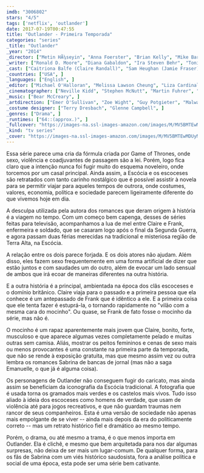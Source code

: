 ```yaml
---
imdb: "3006802"
stars: "4/5"
tags: ['netflix', 'outlander']
date: 2017-07-19T00:47:55
title: "Outlander - Primeira Temporada"
categories: "series"
_title: "Outlander"
_year: "2014"
_director: ["Metin HÃ¼seyin", "Anna Foerster", "Brian Kelly", "Mike Barker", "Philip John", "Brendan Maher", "John Dahl", "Richard Clark", "Douglas Mackinnon", ]
_writer: ["Ronald D. Moore", "Diana Gabaldon", "Ira Steven Behr", "Toni Graphia", "Anne Kenney", "Matthew B. Roberts", ]
_cast: ["Caitriona Balfe (Claire Randall)", "Sam Heughan (Jamie Fraser)", "Duncan Lacroix (Murtagh Fraser)", "Tobias Menzies (Jack Randall / ...)", "Grant O'Rourke (Rupert MacKenzie)", "Graham McTavish (Dougal MacKenzie)", "Stephen Walters (Angus Mhor)", ]
_countries: ["USA", ]
_languages: ["English", ]
_editor: ["Michael O'Halloran", "Melissa Lawson Cheung", "Liza Cardinale", ]
_cinematographer: ["Neville Kidd", "Stephen McNutt", "Martin Fuhrer", "Michael Swan", "Denis Crossan", "David Higgs", ]
_music: ["Bear McCreary", ]
_artdirection: ["Emer O'Sullivan", "Zoe Wight", "Guy Potgieter", "Malwande Sigabi", "Lydia Farrell", "Lisa Van Velden", "Ghillie Smith", "Fiona Gavin", "Nicki McCallum", ]
_costume designer: ["Terry Dresbach", "Glenne Campbell", ]
_genres: ["Drama", ]
_runtimes: ["64::(approx.)", ]
_fullcover: "https://images-na.ssl-images-amazon.com/images/M/MV5BMTEwMDUyMzgyNDVeQTJeQWpwZ15BbWU4MDQ3ODU3ODIy.jpg"
_kind: "tv series"
_cover: "https://images-na.ssl-images-amazon.com/images/M/MV5BMTEwMDUyMzgyNDVeQTJeQWpwZ15BbWU4MDQ3ODU3ODIy._V1._SX93_SY140_.jpg"
---
```

Essa série parece uma cria da fórmula criada por Game of Thrones, onde sexo, violência e coadjuvantes de passagem são a lei. Porém, logo fica claro que a intenção nunca foi fugir muito do esquema noveleiro, onde torcemos por um casal principal. Ainda assim, a Escócia e os escoceses são retratados com tanto carinho nostálgico que é possível assistir à novela para se permitir viajar para aqueles tempos de outrora, onde costumes, valores, economia, política e sociedade parecem ligeiramente diferente do que vivemos hoje em dia.

A desculpa utilizada pela autora dos romances que deram origem à história é a viagem no tempo. Com um começo bem capenga, desses de séries feitas para televisão, acompanhamos a lua de mel entre Claire e Frank, enfermeira e soldado, que se casaram logo após o final da Segunda Guerra, e agora passam duas férias merecidas na tradicional e misteriosa região de Terra Alta, na Escócia.

A relação entre os dois parece forjada. E os dois atores não ajudam. Além disso, eles fazem sexo frequentemente em uma forma artificial de dizer que estão juntos e com saudades um do outro, além de evocar um lado sensual de ambos que irá ecoar de maneiras diferentes na outra história.

E a outra história é a principal, ambientada na época dos clãs escoceses e o domínio britânico. Claire viaja para o passado e a primeira pessoa que ela conhece é um antepassado de Frank que é idêntico a ele. E a primeira coisa que ele tenta fazer é estuprá-la, o tornando rapidamente no "vilão com a mesma cara do mocinho". Ou quase, se Frank de fato fosse o mocinho da série, mas não é.

O mocinho é um rapaz aparentemente mais jovem que Claire, bonito, forte, musculoso e que aparece algumas vezes completamente pelado e muitas outras sem camisa. Aliás, mostrar os peitos femininos e cenas de sexo mais ou menos provocantes é uma constante na primeira parte da temporada, que não se rende à exposição gratuita, mas que mesmo assim vez ou outra lembra os romances Sabrina de bancas de jornal (mas não a saga Emanuelle, o que já é alguma coisa).

Os personagens de Outlander não conseguem fugir do caricato, mas ainda assim se beneficiam da iconografia da Escócia tradicional. A fotografia que é usada torna os gramados mais verdes e os castelos mais vivos. Tudo isso aliado à ideia dos escoceses como homens de verdade, que usam de violência até para jogos recreativos, e que não guardam traumas nem rancor de seus companheiros. Esta é uma versão de sociedade não apenas mais empolgante de se viver -- ainda mais depois da era do politicamente correto -- mas um retrato histórico fiel e dramático ao mesmo tempo.

Porém, o drama, ou até mesmo a trama, é o que menos importa em Outlander. Ela é clichê, e mesmo que bem arquitetada para nos dar algumas surpresas, não deixa de ser mais um lugar-comum. De qualquer forma, para os fãs de Sabrina com um viés histórico saudosista, fora a análise política e social de uma época, esta pode ser uma série bem cativante.
